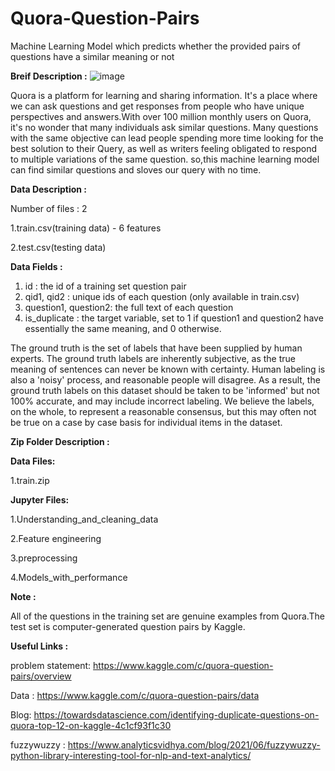 # Quora-Question-Pairs
Machine Learning Model which predicts whether the provided pairs of questions have a similar meaning or not

**Breif Description :**
![image](https://user-images.githubusercontent.com/62200958/125176380-8eda3d80-e1f0-11eb-8ae9-03bd9776fa0a.png)


Quora is a platform for learning and sharing information. It's a place where we can ask questions and get responses from people who have unique perspectives and answers.With over 100 million monthly users on Quora, it's no wonder that many individuals ask similar questions. Many questions with the same objective can lead people spending more time looking for the best solution to their Query, as well as writers feeling obligated to respond to multiple variations of the same question. so,this machine learning model can find similar questions and sloves our query with no time.

**Data Description :**

Number of files : 2

1.train.csv(training data) - 6 features

2.test.csv(testing data)

**Data Fields :**

1) id : the id of a training set question pair
2) qid1, qid2 : unique ids of each question (only available in train.csv)
3) question1, question2: the full text of each question
4) is_duplicate : the target variable, set to 1 if question1 and question2 have essentially the same meaning, and 0 otherwise.

The ground truth is the set of labels that have been supplied by human experts. The ground truth labels are inherently subjective, as the true meaning of sentences can never be known with certainty. Human labeling is also a 'noisy' process, and reasonable people will disagree. As a result, the ground truth labels on this dataset should be taken to be 'informed' but not 100% accurate, and may include incorrect labeling. We believe the labels, on the whole, to represent a reasonable consensus, but this may often not be true on a case by case basis for individual items in the dataset.

**Zip Folder Description :**


**Data Files:**

1.train.zip

**Jupyter Files:**

1.Understanding_and_cleaning_data

2.Feature engineering

3.preprocessing

4.Models_with_performance


**Note :**

All of the questions in the training set are genuine examples from Quora.The test set is computer-generated question pairs by Kaggle.

**Useful Links :**

problem statement: https://www.kaggle.com/c/quora-question-pairs/overview

Data : https://www.kaggle.com/c/quora-question-pairs/data

Blog: https://towardsdatascience.com/identifying-duplicate-questions-on-quora-top-12-on-kaggle-4c1cf93f1c30

fuzzywuzzy : https://www.analyticsvidhya.com/blog/2021/06/fuzzywuzzy-python-library-interesting-tool-for-nlp-and-text-analytics/








